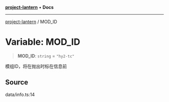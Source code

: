 [**project-lantern**](../README.md) • **Docs**

***

[project-lantern](../globals.md) / MOD\_ID

# Variable: MOD\_ID

> **MOD\_ID**: `string` = `"hy2-tc"`

模组ID，将在抛出时标在信息前

## Source

data/info.ts:14

